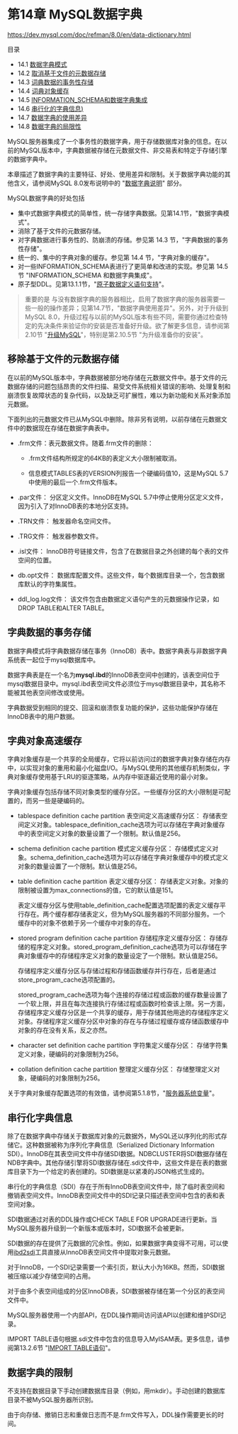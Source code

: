 # 第14章 MySQL数据字典

<https://dev.mysql.com/doc/refman/8.0/en/data-dictionary.html>

目录

- 14.1 [数据字典模式](数据字典模式.md)
- 14.2 [取消基于文件的元数据存储](#移除基于文件的元数据存储)
- 14.3 [词典数据的事务性存储](#字典数据的事务存储)
- 14.4 [词典对象缓存](#字典对象高速缓存)
- 14.5 [INFORMATION_SCHEMA和数据字典集成](INFORMATION_SCHEMA和数据字典集成.md)
- 14.6 [串行化的字典信息)](#串行化字典信息)
- 14.7 [数据字典的使用差异](数据字典使用方面的差异.md)
- 14.8 [数据字典的局限性](#数据字典的限制)

MySQL服务器集成了一个事务性的数据字典，用于存储数据库对象的信息。在以前的MySQL版本中，字典数据被存储在元数据文件、非交易表和特定于存储引擎的数据字典中。

本章描述了数据字典的主要特征、好处、使用差异和限制。关于数据字典功能的其他含义，请参阅MySQL 8.0发布说明中的 "[数据字典说明](https://dev.mysql.com/doc/relnotes/mysql/8.0/en/)" 部分。

MySQL数据字典的好处包括

- 集中式数据字典模式的简单性，统一存储字典数据。见第14.1节，"数据字典模式"。
- 消除了基于文件的元数据存储。
- 对字典数据进行事务性的、防崩溃的存储。参见第 14.3 节，"字典数据的事务性存储"。
- 统一的、集中的字典对象的缓存。参见第 14.4 节，"字典对象的缓存"。
- 对一些INFORMATION_SCHEMA表进行了更简单和改进的实现。参见第 14.5 节 "INFORMATION_SCHEMA 和数据字典集成"。
- 原子型DDL。见第13.1.1节，"[原子数据定义语句支持](https://dev.mysql.com/doc/refman/8.0/en/atomic-ddl.html)"。

> 重要的是
  与没有数据字典的服务器相比，启用了数据字典的服务器需要一些一般的操作差异；见第14.7节，"数据字典使用差异"。另外，对于升级到MySQL 8.0，升级过程与以前的MySQL版本有些不同，需要你通过检查特定的先决条件来验证你的安装是否准备好升级。欲了解更多信息，请参阅第2.10节 "[升级MySQL](https://dev.mysql.com/doc/refman/8.0/en/upgrading.html)"，特别是第2.10.5节 "为升级准备你的安装"。

## 移除基于文件的元数据存储

在以前的MySQL版本中，字典数据被部分地存储在元数据文件中。基于文件的元数据存储的问题包括昂贵的文件扫描、易受文件系统相关错误的影响、处理复制和崩溃恢复故障状态的复杂代码，以及缺乏可扩展性，难以为新功能和关系对象添加元数据。

下面列出的元数据文件已从MySQL中删除。除非另有说明，以前存储在元数据文件中的数据现在存储在数据字典表中。

- .frm文件：表元数据文件。随着.frm文件的删除：

  - .frm文件结构所规定的64KB的表定义大小限制被取消。

  - 信息模式TABLES表的VERSION列报告一个硬编码值10，这是MySQL 5.7中使用的最后一个.frm文件版本。

- .par文件： 分区定义文件。InnoDB在MySQL 5.7中停止使用分区定义文件，因为引入了对InnoDB表的本地分区支持。

- .TRN文件： 触发器命名空间文件。

- .TRG文件： 触发器参数文件。

- .isl文件： InnoDB符号链接文件，包含了在数据目录之外创建的每个表的文件空间的位置。

- db.opt文件： 数据库配置文件。这些文件，每个数据库目录一个，包含数据库默认的字符集属性。

- ddl_log.log文件： 该文件包含由数据定义语句产生的元数据操作记录，如DROP TABLE和ALTER TABLE。

## 字典数据的事务存储

数据字典模式将字典数据存储在事务（InnoDB）表中。数据字典表与非数据字典系统表一起位于mysql数据库中。

数据字典表是在一个名为**mysql.ibd**的InnoDB表空间中创建的，该表空间位于mysql数据目录中。mysql.ibd表空间文件必须位于mysql数据目录中，其名称不能被其他表空间修改或使用。

字典数据受到相同的提交、回滚和崩溃恢复功能的保护，这些功能保护存储在InnoDB表中的用户数据。

## 字典对象高速缓存

字典对象缓存是一个共享的全局缓存，它将以前访问过的数据字典对象存储在内存中，以实现对象的重用和最小化磁盘I/O。与MySQL使用的其他缓存机制类似，字典对象缓存使用基于LRU的驱逐策略，从内存中驱逐最近使用的最小对象。

字典对象缓存包括存储不同对象类型的缓存分区。一些缓存分区的大小限制是可配置的，而另一些是硬编码的。

- tablespace definition cache partition 表空间定义高速缓存分区： 存储表空间定义对象。tablespace_definition_cache选项为可以存储在字典对象缓存中的表空间定义对象的数量设置了一个限制。默认值是256。

- schema definition cache partition 模式定义缓存分区： 存储模式定义对象。schema_definition_cache选项为可以存储在字典对象缓存中的模式定义对象的数量设置了一个限制。默认值是256。

- table definition cache partition 表定义缓存分区： 存储表定义对象。对象的限制被设置为max_connections的值，它的默认值是151。

  表定义缓存分区与使用table_definition_cache配置选项配置的表定义缓存平行存在。两个缓存都存储表定义，但为MySQL服务器的不同部分服务。一个缓存中的对象不依赖于另一个缓存中对象的存在。

- stored program definition cache partition 存储程序定义缓存分区： 存储存储的程序定义对象。stored_program_definition_cache选项为可以存储在字典对象缓存中的存储程序定义对象的数量设定了一个限制。默认值是256。

  存储程序定义缓存分区与存储过程和存储函数缓存并行存在，后者是通过store_program_cache选项配置的。

  stored_program_cache选项为每个连接的存储过程或函数的缓存数量设置了一个软上限，并且在每次连接执行存储过程或函数时检查该上限。另一方面，存储程序定义缓存分区是一个共享的缓存，用于存储其他用途的存储程序定义对象。存储程序定义缓存分区中对象的存在与存储过程缓存或存储函数缓存中对象的存在没有关系，反之亦然。

- character set definition cache partition 字符集定义缓存分区： 存储字符集定义对象，硬编码的对象限制为256。

- collation definition cache partition 整理定义缓存分区： 存储整理定义对象，硬编码的对象限制为256。

关于字典对象缓存配置选项的有效值，请参阅第5.1.8节，"[服务器系统变量](https://dev.mysql.com/doc/refman/8.0/en/server-system-variables.html)"。

## 串行化字典信息

除了在数据字典中存储关于数据库对象的元数据外，MySQL还以序列化的形式存储它。这种数据被称为序列化字典信息（Serialized Dictionary Information SDI）。InnoDB在其表空间文件中存储SDI数据。NDBCLUSTER将SDI数据存储在NDB字典中。其他存储引擎将SDI数据存储在.sdi文件中，这些文件是在表的数据库目录下为一个给定的表创建的。SDI数据是以紧凑的JSON格式生成的。

串行化的字典信息（SDI）存在于所有InnoDB表空间文件中，除了临时表空间和撤销表空间文件。InnoDB表空间文件中的SDI记录只描述表空间中包含的表和表空间对象。

SDI数据通过对表的DDL操作或CHECK TABLE FOR UPGRADE进行更新。当MySQL服务器升级到一个新版本或版本时，SDI数据不会被更新。

SDI数据的存在提供了元数据的冗余性。例如，如果数据字典变得不可用，可以使用[ibd2sdi](https://dev.mysql.com/doc/refman/8.0/en/ibd2sdi.html)工具直接从InnoDB表空间文件中提取对象元数据。

对于InnoDB，一个SDI记录需要一个索引页，默认大小为16KB。然而，SDI数据被压缩以减少存储空间的占用。

对于由多个表空间组成的分区InnoDB表，SDI数据被存储在第一个分区的表空间文件中。

MySQL服务器使用一个内部API，在DDL操作期间访问该API以创建和维护SDI记录。

IMPORT TABLE语句根据.sdi文件中包含的信息导入MyISAM表。更多信息，请参阅第13.2.6节 "[IMPORT TABLE语句](https://dev.mysql.com/doc/refman/8.0/en/import-table.html)"。

## 数据字典的限制

不支持在数据目录下手动创建数据库目录（例如，用mkdir）。手动创建的数据库目录不被MySQL服务器所识别。

由于向存储、撤销日志和重做日志而不是.frm文件写入，DDL操作需要更长的时间。
